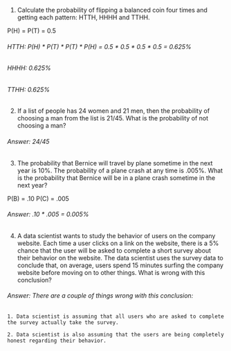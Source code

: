 1. Calculate the probability of flipping a balanced coin four times and getting each pattern: HTTH, HHHH and TTHH.

  P(H) = P(T) = 0.5

  ###### HTTH: P(H) \* P(T) \* P(T) \* P(H) = 0.5 \* 0.5 \* 0.5 \* 0.5 = 0.625%

  ###### HHHH: 0.625%

  ###### TTHH: 0.625%

2. If a list of people has 24 women and 21 men, then the probability of choosing a man from the list is 21/45. What is the probability of not choosing a man?

  ###### Answer: 24/45

3. The probability that Bernice will travel by plane sometime in the next year is 10%. The probability of a plane crash at any time is .005%. What is the probability that Bernice will be in a plane crash sometime in the next year?

  P(B) = .10
  P(C) = .005

  ###### Answer: .10 \* .005 = 0.005%

4. A data scientist wants to study the behavior of users on the company website. Each time a user clicks on a link on the website, there is a 5% chance that the user will be asked to complete a short survey about their behavior on the website. The data scientist uses the survey data to conclude that, on average, users spend 15 minutes surfing the company website before moving on to other things. What is wrong with this conclusion?

  ###### Answer: There are a couple of things wrong with this conclusion:
    1. Data scientist is assuming that all users who are asked to complete the survey actually take the survey.

    2. Data scientist is also assuming that the users are being completely honest regarding their behavior.
